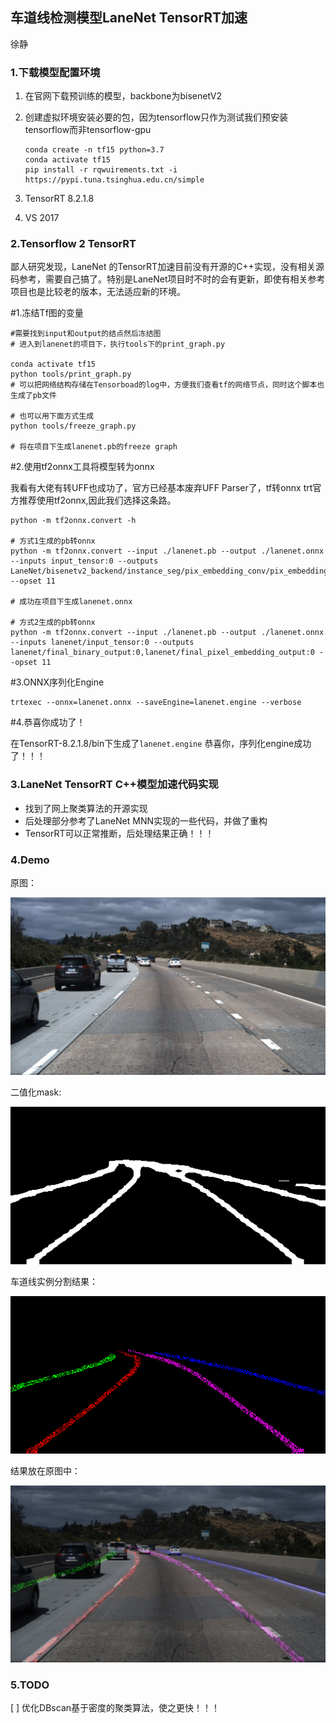 ## 车道线检测模型LaneNet TensorRT加速

徐静

### 1.下载模型配置环境

1. 在官网下载预训练的模型，backbone为bisenetV2

2. 创建虚拟环境安装必要的包，因为tensorflow只作为测试我们预安装tensorflow而非tensorflow-gpu

   ```shell
   conda create -n tf15 python=3.7
   conda activate tf15
   pip install -r rqwuirements.txt -i https://pypi.tuna.tsinghua.edu.cn/simple
   ```


3. TensorRT 8.2.1.8

4. VS 2017

### 2.Tensorflow 2 TensorRT

鄙人研究发现，LaneNet 的TensorRT加速目前没有开源的C++实现，没有相关源码参考，需要自己搞了。特别是LaneNet项目时不时的会有更新，即使有相关参考项目也是比较老的版本，无法适应新的环境。

#1.冻结Tf图的变量

```shell
#需要找到input和output的结点然后冻结图
# 进入到lanenet的项目下，执行tools下的print_graph.py

conda activate tf15
python tools/print_graph.py
# 可以把网络结构存储在Tensorboad的log中，方便我们查看tf的网络节点，同时这个脚本也生成了pb文件

# 也可以用下面方式生成
python tools/freeze_graph.py

# 将在项目下生成lanenet.pb的freeze graph
```

#2.使用tf2onnx工具将模型转为onnx

我看有大佬有转UFF也成功了，官方已经基本废弃UFF Parser了，tf转onnx trt官方推荐使用tf2onnx,因此我们选择这条路。

```shell
python -m tf2onnx.convert -h

# 方式1生成的pb转onnx
python -m tf2onnx.convert --input ./lanenet.pb --output ./lanenet.onnx --inputs input_tensor:0 --outputs LaneNet/bisenetv2_backend/instance_seg/pix_embedding_conv/pix_embedding_conv:0,LaneNet/bisenetv2_backend/binary_seg/ArgMax:0 --opset 11

# 成功在项目下生成lanenet.onnx

# 方式2生成的pb转onnx
python -m tf2onnx.convert --input ./lanenet.pb --output ./lanenet.onnx --inputs lanenet/input_tensor:0 --outputs lanenet/final_binary_output:0,lanenet/final_pixel_embedding_output:0 --opset 11

```

#3.ONNX序列化Engine

```shell
trtexec --onnx=lanenet.onnx --saveEngine=lanenet.engine --verbose
```

#4.恭喜你成功了！

在TensorRT-8.2.1.8/bin下生成了`lanenet.engine` 恭喜你，序列化engine成功了！！！

### 3.LaneNet TensorRT C++模型加速代码实现

+ 找到了网上聚类算法的开源实现
+ 后处理部分参考了LaneNet MNN实现的一些代码，并做了重构
+ TensorRT可以正常推断，后处理结果正确！！！

### 4.Demo

原图：

![](docs/3.jpg)

二值化mask:

![](docs/binary_ret.png)

车道线实例分割结果：

![](docs/instance_ret.png)

结果放在原图中：

![](docs/res.jpg)



### 5.TODO

[ ] 优化DBscan基于密度的聚类算法，使之更快！！！



